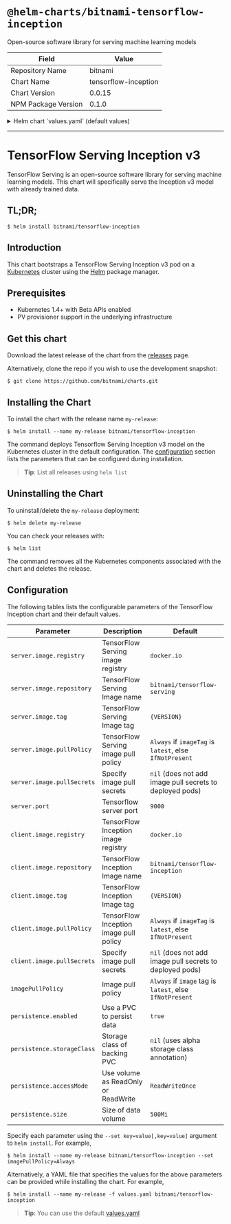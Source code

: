 # `@helm-charts/bitnami-tensorflow-inception`

Open-source software library for serving machine learning models

| Field               | Value                |
| ------------------- | -------------------- |
| Repository Name     | bitnami              |
| Chart Name          | tensorflow-inception |
| Chart Version       | 0.0.15               |
| NPM Package Version | 0.1.0                |

<details>

<summary>Helm chart `values.yaml` (default values)</summary>

```yaml
## TensorFlow Serving server image version
## ref: https://hub.docker.com/r/bitnami/tensorflow-serving/tags/
##
server:
  image:
    registry: docker.io
    repository: bitnami/tensorflow-serving
    tag: 1.6.0
    ## Specify a imagePullPolicy
    ## Defaults to 'Always' if image tag is 'latest', else set to 'IfNotPresent'
    ## ref: http://kubernetes.io/docs/user-guide/images/#pre-pulling-images
    ##
    pullPolicy: IfNotPresent
    ## Optionally specify an array of imagePullSecrets.
    ## Secrets must be manually created in the namespace.
    ## ref: https://kubernetes.io/docs/tasks/configure-pod-container/pull-image-private-registry/
    ##
    # pullSecrets:
    #   - myRegistrKeySecretName
  port: 9000

## TensorFlow Inception image version
## ref: https://hub.docker.com/r/bitnami/tensorflow-inception/tags/
##
client:
  image:
    registry: docker.io
    repository: bitnami/tensorflow-inception
    tag: 1.10.1-debian-9
    ## Specify a imagePullPolicy
    ## Defaults to 'Always' if image tag is 'latest', else set to 'IfNotPresent'
    ## ref: http://kubernetes.io/docs/user-guide/images/#pre-pulling-images
    ##
    pullPolicy: IfNotPresent
    ## Optionally specify an array of imagePullSecrets.
    ## Secrets must be manually created in the namespace.
    ## ref: https://kubernetes.io/docs/tasks/configure-pod-container/pull-image-private-registry/
    ##
    # pullSecrets:
    #   - myRegistrKeySecretName

## Specify a imagePullPolicy
## Defaults to 'Always' if image tag is 'latest', else set to 'IfNotPresent'
## ref: http://kubernetes.io/docs/user-guide/images/#pre-pulling-images
##
imagePullPolicy: IfNotPresent

## Enable persistence using Persistent Volume Claims
## ref: http://kubernetes.io/docs/user-guide/persistent-volumes/
##
persistence:
  enabled: true
  ## If defined, volume.beta.kubernetes.io/storage-class: <storageClass>
  ## Default: volume.alpha.kubernetes.io/storage-class: default
  ##
  # storageClass:
  accessMode: ReadWriteOnce
  size: 500Mi

## Kubernetes configuration
## For minikube, set this to NodePort, elsewhere use LoadBalancer
##
serviceType: LoadBalancer
```

</details>

---

# TensorFlow Serving Inception v3

TensorFlow Serving is an open-source software library for serving machine learning models. This chart will specifically serve the Inception v3 model with already trained data.

## TL;DR;

```console
$ helm install bitnami/tensorflow-inception
```

## Introduction

This chart bootstraps a TensorFlow Serving Inception v3 pod on a [Kubernetes](http://kubernetes.io) cluster using the [Helm](https://helm.sh) package manager.

## Prerequisites

- Kubernetes 1.4+ with Beta APIs enabled
- PV provisioner support in the underlying infrastructure

## Get this chart

Download the latest release of the chart from the [releases](../../../releases) page.

Alternatively, clone the repo if you wish to use the development snapshot:

```console
$ git clone https://github.com/bitnami/charts.git
```

## Installing the Chart

To install the chart with the release name `my-release`:

```console
$ helm install --name my-release bitnami/tensorflow-inception
```

The command deploys Tensorflow Serving Inception v3 model on the Kubernetes cluster in the default configuration. The [configuration](#configuration) section lists the parameters that can be configured during installation.

> **Tip**: List all releases using `helm list`

## Uninstalling the Chart

To uninstall/delete the `my-release` deployment:

```console
$ helm delete my-release
```

You can check your releases with:

```console
$ helm list
```

The command removes all the Kubernetes components associated with the chart and deletes the release.

## Configuration

The following tables lists the configurable parameters of the TensorFlow Inception chart and their default values.

| Parameter                  | Description                            | Default                                                  |
| -------------------------- | -------------------------------------- | -------------------------------------------------------- |
| `server.image.registry`    | TensorFlow Serving image registry      | `docker.io`                                              |
| `server.image.repository`  | TensorFlow Serving Image name          | `bitnami/tensorflow-serving`                             |
| `server.image.tag`         | TensorFlow Serving Image tag           | `{VERSION}`                                              |
| `server.image.pullPolicy`  | TensorFlow Serving image pull policy   | `Always` if `imageTag` is `latest`, else `IfNotPresent`  |
| `server.image.pullSecrets` | Specify image pull secrets             | `nil` (does not add image pull secrets to deployed pods) |
| `server.port`              | Tensorflow server port                 | `9000`                                                   |
| `client.image.registry`    | TensorFlow Inception image registry    | `docker.io`                                              |
| `client.image.repository`  | TensorFlow Inception Image name        | `bitnami/tensorflow-inception`                           |
| `client.image.tag`         | TensorFlow Inception Image tag         | `{VERSION}`                                              |
| `client.image.pullPolicy`  | TensorFlow Inception image pull policy | `Always` if `imageTag` is `latest`, else `IfNotPresent`  |
| `client.image.pullSecrets` | Specify image pull secrets             | `nil` (does not add image pull secrets to deployed pods) |
| `imagePullPolicy`          | Image pull policy                      | `Always` if `image` tag is `latest`, else `IfNotPresent` |
| `persistence.enabled`      | Use a PVC to persist data              | `true`                                                   |
| `persistence.storageClass` | Storage class of backing PVC           | `nil` (uses alpha storage class annotation)              |
| `persistence.accessMode`   | Use volume as ReadOnly or ReadWrite    | `ReadWriteOnce`                                          |
| `persistence.size`         | Size of data volume                    | `500Mi`                                                  |

Specify each parameter using the `--set key=value[,key=value]` argument to `helm install`. For example,

```console
$ helm install --name my-release bitnami/tensorflow-inception --set imagePullPolicy=Always
```

Alternatively, a YAML file that specifies the values for the above parameters can be provided while installing the chart. For example,

```console
$ helm install --name my-release -f values.yaml bitnami/tensorflow-inception
```

> **Tip**: You can use the default [values.yaml](values.yaml)
